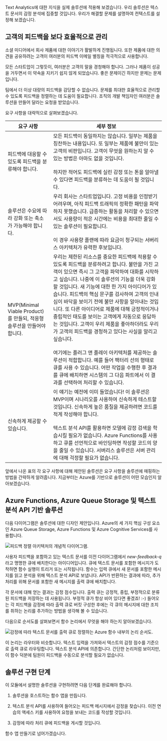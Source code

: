 Text Analytics에 대한 지식을 실제 솔루션에 적용해 보겠습니다. 우리 솔루션은 텍스트 문서의 감정 분석에 집중할 것입니다. 우리가 해결할 문제를 설명하여 컨텍스트를 설정해 보겠습니다.

## <a name="manage-customer-feedback-more-efficiently"></a>고객의 피드백을 보다 효율적으로 관리

소셜 미디어에서 회사 제품에 대한 이야기가 활발하게 진행됩니다. 또한 제품에 대한 의견을 공유하려는 고객이 여러분의 피드백 이메일 별칭을 적극적으로 사용합니다.

모든 스타트업이 그렇듯이, 여러분은 고객의 말을 경청해야 합니다. 그러나 제품이 성공을 거두면서 이 약속을 지키기 쉽지 않게 되었습니다. 좋은 문제이긴 하지만 문제는 문제입니다.

팀에서 더 이상 대량의 피드백을 감당할 수 없습니다. 문제를 최대한 효율적으로 관리할 수 있도록 피드백을 정렬하는 데 도움이 필요합니다. 조직의 개발 책임자인 여러분은 솔루션을 만들어 달라는 요청을 받았습니다.

요구 사항을 대략적으로 살펴보겠습니다.

|요구 사항  | 세부 정보  |
|---------|---------|
|피드백에 대응할 수 있도록 피드백을 분류해야 합니다.     |   모든 피드백이 동일하지는 않습니다. 일부는 제품을 칭찬하는 내용입니다. 또 일부는 제품에 불만이 있는 고객의 비판입니다. 고객이 무엇을 원하는지 알 수 있는 방법은 아마도 없을 것입니다. <br/><br/>하지만 적어도 피드백에 실린 감정 또는 톤을 알아낼 수 있다면 피드백을 분류하는 데 도움이 될 것입니다.     |
|솔루션은 수요에 따라 강화 또는 축소가 가능해야 합니다.    |   우리 회사는 스타트업입니다. 고정 비용을 인정받기 어려우며, 아직 피드백 트래픽의 정확한 패턴을 파악하지 못했습니다. 급증하는 활동을 처리할 수 있으면서도 사용량이 적은 시간에는 비용을 최대한 줄일 수 있는 솔루션이 필요합니다. <br/><br/> 이 경우 사용량 플랜에 따라 요금이 청구되는 서버리스 아키텍처가 유력한 후보입니다.     |
| MVP(Minimal Viable Product)를 만들되, 적응형 솔루션을 만들어야 합니다.    | 우리는 제한된 리소스를 중요한 피드백에 적용할 수 있도록 피드백을 분류하려고 합니다. 불만을 가진 고객이 있으면 즉시 그 고객을 파악하여 대화를 시작하고 싶습니다. 나중에 이 솔루션의 기능을 더욱 강화할 것입니다. 새 기능에 대한 한 가지 아이디어가 있습니다. 피드백의 핵심 문구를 검사하여 고객의 인내심이 바닥을 보이기 전에 불만 사항을 알아내는 것입니다. 또 다른 아이디어로 제품에 대해 긍정적이거나 중립적인 태도를 보이는 고객에게 자동으로 응답하는 것입니다. 고객이 우리 제품을 좋아하더라도 우리가 고객의 피드백을 경청하고 있다는 사실을 알리고 싶습니다. <br/><br/>여기에는 플러그 앤 플레이 아키텍처를 제공하는 솔루션이 적합합니다. 예를 들어 팩터리 선의 형태로 큐를 사용 수 있습니다. 어떤 작업을 수행한 후 결과를 큐에 배치하면 시스템의 그 다음 파트에서 이 결과를 선택하여 처리할 수 있습니다.   |
|신속하게 제공할 수 있습니다.     |   이 얘기는 예전에 이미 들었습니다! 이 솔루션은 MVP이며 시나리오를 사용하여 신속하게 테스트할 것입니다. 신속하게 높은 품질을 제공하려면 코드를 적게 작성해야 합니다. <br/><br/> 텍스트 분석 API를 활용하면 모델에 감정 검색을 학습시킬 필요가 없습니다. Azure Functions를 사용하고 큐를 선언적으로 바인딩하면 작성할 코드의 양을 줄일 수 있습니다. 서버리스 솔루션은 서버 관리에 대해 걱정할 필요가 없습니다.   |

앞에서 나온 표의 각 요구 사항에 대해 제안된 솔루션은 요구 사항을 솔루션에 매핑하는 방법을 간략하게 알려줍니다. 지금부터는 Azure를 기반으로 솔루션이 어떤 모습인지 알아보겠습니다.

## <a name="a-solution-based-on-azure-functions-azure-queue-storage-and-text-analytics-api"></a>Azure Functions, Azure Queue Storage 및 텍스트 분석 API 기반 솔루션

다음 다이어그램은 솔루션에 대한 디자인 제안입니다. Azure의 세 가지 핵심 구성 요소인 Azure Queue Storage, Azure Functions 및 Azure Cognitive Services를 사용합니다.

![피드백 정렬 아키텍처의 개념적 다이어그램.](../media/proposed-solution.PNG)

사용자 피드백을 포함하고 있는 텍스트 문서를 이전 다이어그램에서 *new-feedback-q*라고 명명한 큐에 배치한다는 아이디어입니다. 큐에 텍스트 문서를 포함한 메시지가 도착하면 함수 실행이 트리거 또는 시작됩니다. 함수는 입력 큐에서 새 문서를 포함한 메시지를 읽고 분석을 위해 텍스트 분석 API로 보냅니다. API가 반환하는 결과에 따라, 추가 처리를 위해 문서를 포함한 새 메시지를 출력 큐에 배치합니다.

각 문서에 대해 얻는 결과는 감정 점수입니다. 출력 큐는 긍정적, 중립, 부정적으로 분류된 피드백을 저장하는 데 사용됩니다. 부정적 큐가 항상 비어 있다면 좋겠죠! :-) 들어오는 각 피드백을 감정에 따라 출력 큐로 버킷 구성한 후에는 각 큐의 메시지에 대한 조치를 취하는 논리를 추가하는 방법을 생각해 볼 수 있습니다.

다음으로 순서도를 살펴보면서 함수 논리에서 무엇을 해야 하는지 알아보겠습니다.

![감정에 따라 텍스트 문서를 출력 큐로 정렬하는 Azure 함수 내부의 논리 순서도.](../media/flow.PNG)

이 논리는 라우터와 비슷합니다. 텍스트 입력을 가져와서 텍스트의 감정 점수를 기준으로 출력 큐로 라우팅합니다. 텍스트 분석 API에 의존합니다. 간단한 논리처럼 보이지만, 이 함수 덕분에 팀원이 피드백을 수동으로 분석할 필요가 없습니다.

## <a name="steps-to-implement-our-solution"></a>솔루션 구현 단계

이 모듈에서 설명한 솔루션을 구현하려면 다음 단계를 완료해야 합니다.

1. 솔루션을 호스트하는 함수 앱을 만듭니다.

1. 텍스트 분석 API를 사용하여 들어오는 피드백 메시지에서 감정을 찾습니다. 이전 연습의 액세스 키를 사용하여 요청을 보내는 코드를 작성할 것입니다.

1. 감정에 따라 처리 큐에 피드백을 게시할 것입니다.

함수 앱 만들기로 넘어가겠습니다.